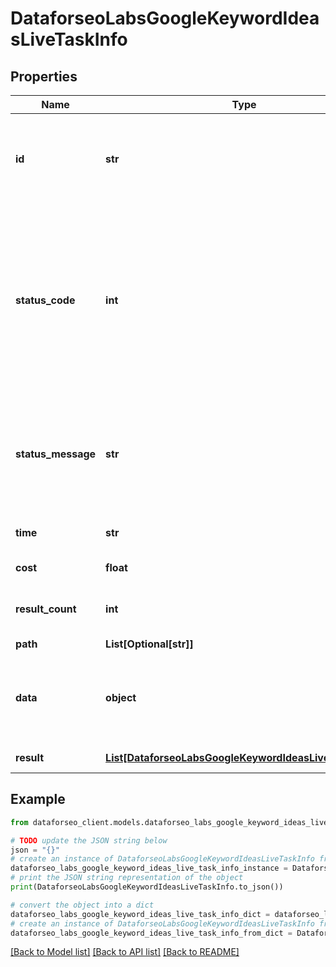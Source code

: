 # DataforseoLabsGoogleKeywordIdeasLiveTaskInfo


## Properties

Name | Type | Description | Notes
------------ | ------------- | ------------- | -------------
**id** | **str** | task identifier unique task identifier in our system in the UUID format | [optional] 
**status_code** | **int** | status code of the task generated by DataForSEO, can be within the following range: 10000-60000 you can find the full list of the response codes here | [optional] 
**status_message** | **str** | informational message of the task you can find the full list of general informational messages here | [optional] 
**time** | **str** | execution time, seconds | [optional] 
**cost** | **float** | total tasks cost, USD | [optional] 
**result_count** | **int** | number of elements in the result array | [optional] 
**path** | **List[Optional[str]]** | URL path | [optional] 
**data** | **object** | contains the same parameters that you specified in the POST request | [optional] 
**result** | [**List[DataforseoLabsGoogleKeywordIdeasLiveResultInfo]**](DataforseoLabsGoogleKeywordIdeasLiveResultInfo.md) | array of results | [optional] 

## Example

```python
from dataforseo_client.models.dataforseo_labs_google_keyword_ideas_live_task_info import DataforseoLabsGoogleKeywordIdeasLiveTaskInfo

# TODO update the JSON string below
json = "{}"
# create an instance of DataforseoLabsGoogleKeywordIdeasLiveTaskInfo from a JSON string
dataforseo_labs_google_keyword_ideas_live_task_info_instance = DataforseoLabsGoogleKeywordIdeasLiveTaskInfo.from_json(json)
# print the JSON string representation of the object
print(DataforseoLabsGoogleKeywordIdeasLiveTaskInfo.to_json())

# convert the object into a dict
dataforseo_labs_google_keyword_ideas_live_task_info_dict = dataforseo_labs_google_keyword_ideas_live_task_info_instance.to_dict()
# create an instance of DataforseoLabsGoogleKeywordIdeasLiveTaskInfo from a dict
dataforseo_labs_google_keyword_ideas_live_task_info_from_dict = DataforseoLabsGoogleKeywordIdeasLiveTaskInfo.from_dict(dataforseo_labs_google_keyword_ideas_live_task_info_dict)
```
[[Back to Model list]](../README.md#documentation-for-models) [[Back to API list]](../README.md#documentation-for-api-endpoints) [[Back to README]](../README.md)


